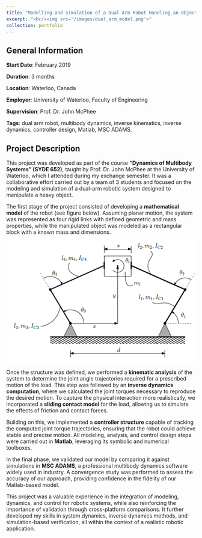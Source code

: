 ```yaml
---
title: "Modelling and Simulation of a Dual Arm Robot Handling an Object"
excerpt: "<br/><img src='/images/dual_arm_model.png'>"
collection: portfolio
---
```


## General Information

**Start Date**: February 2019

**Duration**: 3 months

**Location**: Waterloo, Canada

**Employer**: University of Waterloo, Faculty of Engineering

**Supervision**: Prof. Dr. John McPhee

**Tags**: dual arm robot, multibody dynamics, inverse kinematics, inverse dynamics, controller design, Matlab, MSC ADAMS.

## Project Description

This project was developed as part of the course **“Dynamics of Multibody Systems” (SYDE 652)**, taught by Prof. Dr. John McPhee at the University of Waterloo, which I attended during my exchange semester. It was a collaborative effort carried out by a team of 3 students and focused on the modeling and simulation of a dual-arm robotic system designed to manipulate a heavy object.

The first stage of the project consisted of developing a **mathematical model** of the robot (see figure below). Assuming planar motion, the system was represented as four rigid links with defined geometric and mass properties, while the manipulated object was modeled as a rectangular block with a known mass and dimensions.

![Dual Arm Model](/images/dual_arm_model.png)

Once the structure was defined, we performed a **kinematic analysis** of the system to determine the joint angle trajectories required for a prescribed motion of the load. This step was followed by an **inverse dynamics computation**, where we calculated the joint torques necessary to reproduce the desired motion. To capture the physical interaction more realistically, we incorporated a **sliding contact model** for the load, allowing us to simulate the effects of friction and contact forces.  

Building on this, we implemented a **controller structure** capable of tracking the computed joint torque trajectories, ensuring that the robot could achieve stable and precise motion. All modeling, analysis, and control design steps were carried out in **Matlab**, leveraging its symbolic and numerical toolboxes.  

In the final phase, we validated our model by comparing it against simulations in **MSC ADAMS**, a professional multibody dynamics software widely used in industry. A convergence study was performed to assess the accuracy of our approach, providing confidence in the fidelity of our Matlab-based model.  

This project was a valuable experience in the integration of modeling, dynamics, and control for robotic systems, while also reinforcing the importance of validation through cross-platform comparisons. It further developed my skills in system dynamics, inverse dynamics methods, and simulation-based verification, all within the context of a realistic robotic application.  
